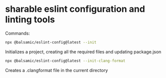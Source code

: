 # sharable eslint configuration and linting tools

Commands:

```sh
npx @balsamic/eslint-config@latest --init
```

Initializes a project, creating all the required files and updating package.json

```sh
npx @balsamic/eslint-config@latest --init-clang-format
```

Creates a .clangformat file in the current directory

